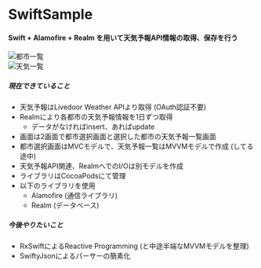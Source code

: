 # SwiftSample  
  
#### Swift + Alamofire + Realm を用いて天気予報API情報の取得、保存を行う  
  
![都市一覧](http://cdn-ak.f.st-hatena.com/images/fotolife/j/jtaka1012/20160509/20160509071729.png)  
![天気一覧](http://cdn-ak.f.st-hatena.com/images/fotolife/j/jtaka1012/20160509/20160509071735.png)
  
##### 現在できていること  
- 天気予報はLivedoor Weather APIより取得 (OAuth認証不要)  
- Realmにより各都市の天気予報情報を1日ずつ取得  
  - データがなければinsert、あればupdate  
- 画面は2画面で都市選択画面と選択した都市の天気予報一覧画面  
 - 都市選択画面はMVCモデルで、天気予報一覧はMVVMモデルで作成 (してる途中)  
 - 天気予報API関連、RealmへでのI/Oは別モデルを作成
- ライブラリはCocoaPodsにて管理
 - 以下のライブラリを使用
   - Alamofire (通信ライブラリ)  
    - Realm (データベース)  
 
##### 今後やりたいこと
- RxSwiftによるReactive Programming (と中途半端なMVVMモデルを整理)
- SwiftyJsonによるパーサーの簡素化
